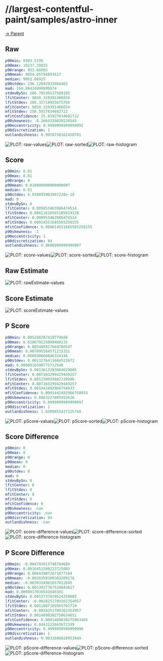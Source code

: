 
# //largest-contentful-paint/samples/astro-inner

[→ Parent](../..)


## Raw


```yaml
p90min: 9303.5195
p90max: 10237.20815
p90range: 933.68865
p90mean: 9854.65794893617
median: 9863.06925
p90stdev: 236.12692933084483
mad: 168.99424999999974
stdevBySn: 266.78536537500105
lfitCenter: 9850.319391406034
lfitStdev: 206.32718925675766
mfitCenter: 9850.319391406034
mfitStdev: 258.5927834682722
mfitConfidence: 25.85927834682722
p90skewness: -0.2664320839520545
p90eccentricity: 0.9999999999999992
p90discretization: 1
outlandishness: 0.9978738162458701

```

![PLOT: raw-values](./raw/values.svg)![PLOT: raw-sorted](./raw/sorted.svg)![PLOT: raw-histogram](./raw/histogram.svg)
## Score


```yaml
p90min: 0.01
p90max: 0.01
p90range: 0
p90mean: 0.010000000000000007
median: 0.01
p90stdev: 6.938893903907228e-18
mad: 0
stdevBySn: 0
lfitCenter: 0.009953463986474514
lfitStdev: 0.00011610565185019128
mfitCenter: 0.009953463986474514
mfitStdev: 0.00014551685503250155
mfitConfidence: 0.000014551685503250155
p90skewness: -1
p90eccentricity: 1
p90discretization: 94
outlandishness: 0.9800999999999997

```

![PLOT: score-values](./score/values.svg)![PLOT: score-sorted](./score/sorted.svg)![PLOT: score-histogram](./score/histogram.svg)
## Raw Estimate

![PLOT: rawEstimate-values](./rawEstimate/values.svg)
## Score Estimate

![PLOT: scoreEstimate-values](./scoreEstimate/values.svg)
## P Score


```yaml
p90min: 0.005198207418779688
p90max: 0.010679125088480235
p90range: 0.005480917669700547
p90mean: 0.007095584571215331
median: 0.006930666846324346
p90stdev: 0.0013276411684522672
mad: 0.0008916598775712548
stdevBySn: 0.0013613283004629605
lfitCenter: 0.007103299429449257
lfitStdev: 0.001150934887239946
mfitCenter: 0.007103299429449257
mfitStdev: 0.001442482966758933
mfitConfidence: 0.0001442482966758933
p90skewness: 0.6863227885455626
p90eccentricity: 0.9999999999999997
p90discretization: 1
outlandishness: 1.0309855437225748

```

![PLOT: pScore-values](./pScore/values.svg)![PLOT: pScore-sorted](./pScore/sorted.svg)![PLOT: pScore-histogram](./pScore/histogram.svg)
## Score Difference


```yaml
p90min: 0
p90max: 0
p90range: 0
p90mean: 0
median: 0
p90stdev: 0
mad: 0
stdevBySn: 0
lfitCenter: 0
lfitStdev: 0
mfitCenter: 0
mfitStdev: 0
mfitConfidence: 0
p90skewness: .nan
p90eccentricity: .nan
p90discretization: 94
outlandishness: .nan

```

![PLOT: score-difference-values](./score-difference/values.svg)![PLOT: score-difference-sorted](./score-difference/sorted.svg)![PLOT: score-difference-histogram](./score-difference/histogram.svg)
## P Score Difference


```yaml
p90min: -0.004793913748704684
p90max: 0.0016451589223725003
p90range: 0.006439072671077184
p90mean: -0.0028358308383209176
median: -0.0030334981657812645
p90stdev: 0.0013927767534043817
mad: 0.0009017030541640381
stdevBySn: 0.0013737829524250685
lfitCenter: -0.0028251789162354957
lfitStdev: 0.0011887189565701719
mfitCenter: -0.0028251789162354957
mfitStdev: 0.0014898382750634651
mfitConfidence: 0.0001489838275063465
p90skewness: 0.8443122663672349
p90eccentricity: 0.9999999999999996
p90discretization: 1
outlandishness: 0.9033608028953949

```

![PLOT: pScore-difference-values](./pScore-difference/values.svg)![PLOT: pScore-difference-sorted](./pScore-difference/sorted.svg)![PLOT: pScore-difference-histogram](./pScore-difference/histogram.svg)